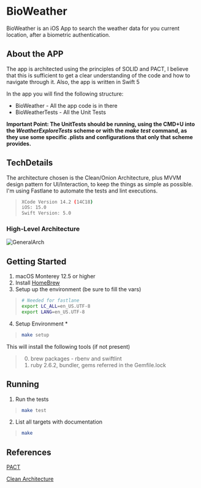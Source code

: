 # BioWeather

BioWeather is an iOS App to search the weather data for you current location, after a biometric authentication.

## About the APP
The app is architected using the principles of SOLID and PACT, I believe that this is sufficient to get a clear understanding of the code and how to navigate through it. Also, the app is written in Swift 5

In the app you will find the following structure:
* BioWeather - All the app code is in there
* BioWeatherTests - All the Unit Tests

**Important Point: The UnitTests should be running, using the CMD+U into the _WeatherExploreTests_ scheme or with the _make test_ command, as they use some specific .plists and configurations that only that scheme provides.**

## TechDetails
The architecture chosen is the Clean/Onion Architecture, plus MVVM design pattern for UI/Interaction, to keep the things as simple as possible. I'm using Fastlane to automate the tests and lint executions. 

>```bash
>XCode Version 14.2 (14C18)
>iOS: 15.0
>Swift Version: 5.0
>```

### High-Level Architecture

![GeneralArch](https://user-images.githubusercontent.com/7543763/211175168-3e1a57a7-0466-4a15-8634-e9ca6c76c5ea.png)

## Getting Started
1. macOS Monterey 12.5 or higher
2. Install [HomeBrew](http://brew.sh/)
3. Setup up the environment (be sure to fill the vars)
>
>```bash
># Needed for fastlane
>export LC_ALL=en_US.UTF-8
>export LANG=en_US.UTF-8
>```

4. Setup Environment *
>
>```bash
>make setup
>```

  This will install the following tools (if not present)
  >
  >0. brew packages - rbenv and swiftlint
  >0. ruby 2.6.2, bundler, gems referred in the Gemfile.lock

## Running

1. Run the tests

>
>```bash
>make test
>```

2. List all targets with documentation
>
>```bash
>make
>```

## References
[PACT](https://www.thoughtworks.com/pt/insights/blog/write-quality-mobile-apps-any-architecture)

[Clean Architecture](https://blog.cleancoder.com/uncle-bob/2012/08/13/the-clean-architecture.html)
